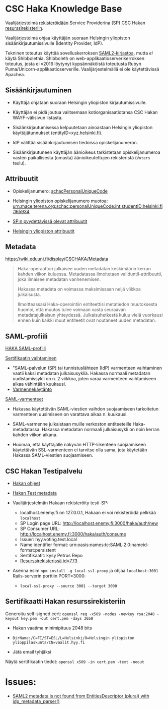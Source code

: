 # CSC Haka Knowledge Base

Vaalijärjestelmä
[rekisteröidään](https://wiki.eduuni.fi/display/CSCHAKA/Usein+kysytyt+kysymykset)
Service Providerina (SP) CSC Hakan [resurssirekisteriin](https://rr.funet.fi/rr/).

Vaalijärjestelmä ohjaa käyttäjän suoraan Helsingin yliopiston
sisäänkirjautumissivulle (Identity Provider, IdP).

Tekninen toteutus käyttää sovelluskerroksen
[SAML2-kirjastoa](https://github.com/onelogin/ruby-saml), mutta *ei* käytä
Shibbolethia. Shibboleth on web-applikaatioserverikerroksen toteutus, josta ei
v2016 löytynyt kypsännäköistä toteutusta Rubyn
Puma/Unicorn-applikaatioserverille. Vaalijärjestelmällä ei ole käytettävissä
Apachea.


## Sisäänkirjautuminen

* Käyttäjä ohjataan suoraan Helsingin yliopiston kirjautumissivulle.

* Käyttäjän ei pidä joutua valitsemaan kotiorganisaatiotansa CSC Hakan
  WAYF-välisivun listasta.

* Sisäänkirjautumisessa kelpuutetaan ainoastaan Helsingin yliopiston
  käyttäjätunnukset (entityID=xyz.helsinki.fi).

* IdP välittää sisäänkirjautumisen tiedoissa opiskelijanumeron.

* Sisäänkirjautuneen käyttäjän äänioikeus tarkistetaan opiskelijanumeroa vasten
  paikallisesta (omasta) äänioikeutettujen rekisteristä (`Voters` taulu).


## Attribuutit

* Opiskelijanumero: [schacPersonalUniqueCode](https://confluence.csc.fi/display/HAKA/funetEduPersonSchema2dot2#funetEduPersonSchema2dot2-schacPersonalUniqueCode)

* Helsingin yliopiston opiskelijanumero muotoa: [urn:mace:terena.org:schac:personalUniqueCode:int:studentID:helsinki.fi:165934](http://www.helsinki.fi/atk/luvat/ldap/doc/index.html#henkiloluokat_schacPersonalUniqueCode)

* [SP:n pyydettävissä olevat attribuutit](https://confluence.csc.fi/display/HAKA/Attributes+requested+by+SP-servers)

* [Helsingin yliopiston attribuutit](http://www.helsinki.fi/atk/urn/)


## Metadata

https://wiki.eduuni.fi/display/CSCHAKA/Metadata

> Haka-operaattori julkaisee uuden metadatan keskimäärin kerran kahden viikon
> kuluessa. Metadatassa ilmoitetaan validuntil-attribuutti, joka ilmaisee
> metadatan vanhenemisen.
>
> Hakassa metadata on voimassa maksimissaan neljä viikkoa julkaisusta.
>
> Ilmoitteassasi Haka-operointiin entiteettisi metatiedon muutoksesta huomoi,
> että muutos tulee voimaan vasta seuraavan metadatajulkaisun yhteydessä.
> Julkaisuhetkestä kuluu vielä vuorkausi ennen kuin kaikki muut entiteetit ovat
> noutaneet uuden metadatan.


## SAML-profiili

[HAKA SAML-profiili](https://wiki.eduuni.fi/display/CSCHAKA/SAML-profiili)

[Sertifikaatin vaihtaminen](https://confluence.csc.fi/display/HAKA/SAML-varmenteen+vaihtaminen)
* "SAML-palvelun (SP) tai tunnistuslähteen (IdP) varmenteen vaihtaminen vaatii
  kaksi metadatan julkaisusykliä. Hakassa normaali metadatan uudistamissykli on
  n. 2 viikkoa, joten varaa varmenteen vaihtamiseen aikaa vähintään kuukausi.
* [Varmennekäytäntö](https://wiki.eduuni.fi/pages/viewpage.action?pageId=27297727)

[SAML-varmenteet](https://confluence.csc.fi/display/HAKA/Usein+kysytyt+kysymykset#Useinkysytytkysymykset-Varmenteet)
* Hakassa käytettävän SAML-viestien vaihdon suojaamiseen tarkoitetun varmenteen
  uusimiseen on varattava aikaa n. kuukausi.

* SAML-varmenne julkaistaan muille verkoston entiteeteille Haka-metadatassa.
  Hakassa metadatan normaali julkaisusykli on noin kerran kahden viikon aikana.

* Huomaa, että käyttäjälle näkyvän HTTP-liikenteen suojaamiseen käytettävän
  SSL-varmenteen ei tarvitse olla sama, jota käytetään Hakassa SAML-viestien
  suojaamiseen.


## CSC Hakan Testipalvelu

* [Hakan ohjeet](https://confluence.csc.fi/display/HAKA/Testipalvelimet)

* [Hakan Test metadata](https://haka.funet.fi/metadata/haka_test_metadata_signed.xml)

* Vaalijärjestelmän Hakaan rekisteröity testi-SP:
  * localhost.enemy.fi on 127.0.0.1, Hakaan ei voi rekisteröidä pelkkää `localhost`
  * SP Login page URL: http://localhost.enemy.fi:3000/haka/auth/new
  * SP Consumer URL: http://localhost.enemy.fi:3000/haka/auth/consume
  * Issuer: hyy.voting.test.local
  * Name identifier format: urn:oasis:names:tc:SAML:2.0:nameid-format:persistent
  * Sertifikaatit: kysy Petrus Repo
  * [Resurssirekisterissä id=773](https://rr.funet.fi/rr/sp_view.php?id=773)

* Asenna esim `npm install -g local-ssl-proxy` ja ohjaa `localhost:3001`
  Rails-serverin porttiin PORT=3000:
  - `local-ssl-proxy --source 3001 --target 3000`


## Sertifikaatti Hakan resurssirekisteriin

Generoitu self-signed cert:
`openssl req -x509 -nodes -newkey rsa:2048 -keyout key.pem -out cert.pem -days 3650`

* Hakan vaatima minimipituus 2048 bits

* `DirName:/C=FI/ST=ESL/L=Helsinki/O=Helsingin yliopiston ylioppilaskunta/CN=vaalit.hyy.fi`

* Jätä email tyhjäksi

Näytä sertifikaatin tiedot:
`openssl x509 -in cert.pem -text -noout`


# Issues:
* [SAML2 metadata is not found from EntitiesDescriptor (plural) with idp_metadata_parser()](https://github.com/onelogin/ruby-saml/issues/346)
